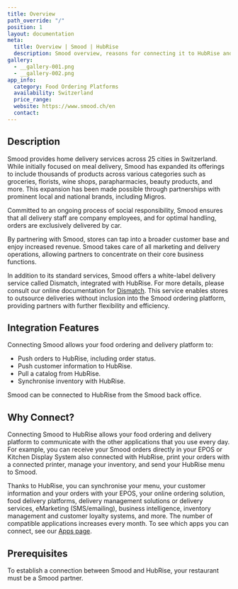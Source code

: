```yaml
---
title: Overview
path_override: "/"
position: 1
layout: documentation
meta:
  title: Overview | Smood | HubRise
  description: Smood overview, reasons for connecting it to HubRise and summary of integrated features. Synchronise data between your EPOS and your apps.
gallery:
  - __gallery-001.png
  - __gallery-002.png
app_info:
  category: Food Ordering Platforms
  availability: Switzerland
  price_range:
  website: https://www.smood.ch/en
  contact:
---
```


## Description

Smood provides home delivery services across 25 cities in Switzerland. While initially focused on meal delivery, Smood has expanded its offerings to include thousands of products across various categories such as groceries, florists, wine shops, parapharmacies, beauty products, and more. This expansion has been made possible through partnerships with prominent local and national brands, including Migros.

Committed to an ongoing process of social responsibility, Smood ensures that all delivery staff are company employees, and for optimal handling, orders are exclusively delivered by car.

By partnering with Smood, stores can tap into a broader customer base and enjoy increased revenue. Smood takes care of all marketing and delivery operations, allowing partners to concentrate on their core business functions.

In addition to its standard services, Smood offers a white-label delivery service called Dismatch, integrated with HubRise. For more details, please consult our online documentation for [Dismatch](/apps/smood-dismatch). This service enables stores to outsource deliveries without inclusion into the Smood ordering platform, providing partners with further flexibility and efficiency.

## Integration Features

Connecting Smood allows your food ordering and delivery platform to:

- Push orders to HubRise, including order status.
- Push customer information to HubRise.
- Pull a catalog from HubRise.
- Synchronise inventory with HubRise.

Smood can be connected to HubRise from the Smood back office.

## Why Connect?

Connecting Smood to HubRise allows your food ordering and delivery platform to communicate with the other applications that you use every day. For example, you can receive your Smood orders directly in your EPOS or Kitchen Display System also connected with HubRise, print your orders with a connected printer, manage your inventory, and send your HubRise menu to Smood.

Thanks to HubRise, you can synchronise your menu, your customer information and your orders with your EPOS, your online ordering solution, food delivery platforms, delivery management solutions or delivery services, eMarketing (SMS/emailing), business intelligence, inventory management and customer loyalty systems, and more. The number of compatible applications increases every month. To see which apps you can connect, see our [Apps page](/apps).

## Prerequisites

To establish a connection between Smood and HubRise, your restaurant must be a Smood partner.

